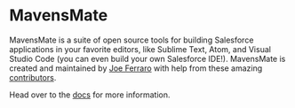 # MavensMate

MavensMate is a suite of open source tools for building Salesforce applications in your favorite editors, like Sublime Text, Atom, and Visual Studio Code (you can even build your own Salesforce IDE!). MavensMate is created and maintained by [Joe Ferraro](http://twitter.com/joeferraro) with help from these amazing [contributors](https://github.com/joeferraro/MavensMate/tree/master/docs#contributors).

Head over to the [docs](https://github.com/joeferraro/MavensMate/tree/master/docs) for more information.